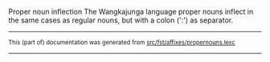 Proper noun inflection
The Wangkajunga language proper nouns inflect in the same cases as regular
nouns, but with a colon (':') as separator.

* * *

<small>This (part of) documentation was generated from [src/fst/affixes/propernouns.lexc](https://github.com/giellalt/lang-mpj/blob/main/src/fst/affixes/propernouns.lexc)</small>

---

